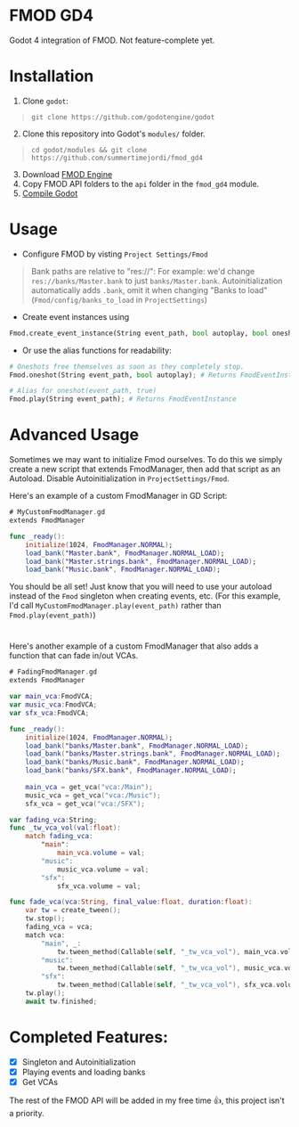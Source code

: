 # FMOD GD4
Godot 4 integration of FMOD. Not feature-complete yet.

# Installation
1. Clone `godot`: 
> `git clone https://github.com/godotengine/godot`
2. Clone this repository into Godot's `modules/` folder.
> `cd godot/modules && git clone https://github.com/summertimejordi/fmod_gd4`
3. Download [FMOD Engine](https://www.fmod.com/download#FMOD%20Engine-select)
3. Copy FMOD API folders to the `api` folder in the `fmod_gd4` module.
5. [Compile Godot](https://docs.godotengine.org/en/latest/development/compiling/introduction_to_the_buildsystem.html?highlight=compile)

# Usage
* Configure FMOD by visting `Project Settings/Fmod`
> Bank paths are relative to "res://": For example: we'd change `res://banks/Master.bank` to just `banks/Master.bank`. Autoinitialization automatically adds `.bank`, omit it when changing "Banks to load" (`Fmod/config/banks_to_load` in `ProjectSettings`)
* Create event instances using 
```py
Fmod.create_event_instance(String event_path, bool autoplay, bool oneshot); # Returns FmodEventInstance
```
* Or use the alias functions for readability:
```py
# Oneshots free themselves as soon as they completely stop.
Fmod.oneshot(String event_path, bool autoplay); # Returns FmodEventInstance
```
```py
# Alias for oneshot(event_path, true)
Fmod.play(String event_path); # Returns FmodEventInstance
```

# Advanced Usage
Sometimes we may want to initialize Fmod ourselves.
To do this we simply create a new script that extends FmodManager, then add that script as an Autoload. Disable Autoinitialization in `ProjectSettings/Fmod`.

Here's an example of a custom FmodManager in GD Script:
```swift
# MyCustomFmodManager.gd
extends FmodManager

func _ready():
	initialize(1024, FmodManager.NORMAL);
	load_bank("Master.bank", FmodManager.NORMAL_LOAD);
	load_bank("Master.strings.bank", FmodManager.NORMAL_LOAD);
	load_bank("Music.bank", FmodManager.NORMAL_LOAD);
```
You should be all set! Just know that you will need to use your autoload instead of the `Fmod` singleton when creating events, etc. (For this example, I'd call `MyCustomFmodManager.play(event_path)` rather than `Fmod.play(event_path)`)
#
Here's another example of a custom FmodManager that also adds a function that can fade in/out VCAs.
```swift
# FadingFmodManager.gd
extends FmodManager

var main_vca:FmodVCA;
var music_vca:FmodVCA;
var sfx_vca:FmodVCA;

func _ready():
	initialize(1024, FmodManager.NORMAL);
	load_bank("banks/Master.bank", FmodManager.NORMAL_LOAD);
	load_bank("banks/Master.strings.bank", FmodManager.NORMAL_LOAD);
	load_bank("banks/Music.bank", FmodManager.NORMAL_LOAD);
	load_bank("banks/SFX.bank", FmodManager.NORMAL_LOAD);
	
	main_vca = get_vca("vca:/Main");
	music_vca = get_vca("vca:/Music");
	sfx_vca = get_vca("vca:/SFX");

var fading_vca:String;
func _tw_vca_vol(val:float):
	match fading_vca:
		"main":
			main_vca.volume = val;
		"music":
			music_vca.volume = val;
		"sfx":
			sfx_vca.volume = val;

func fade_vca(vca:String, final_value:float, duration:float):
	var tw = create_tween();
	tw.stop();
	fading_vca = vca;
	match vca:
		"main", _:
			tw.tween_method(Callable(self, "_tw_vca_vol"), main_vca.volume, final_value, duration);
		"music":
			tw.tween_method(Callable(self, "_tw_vca_vol"), music_vca.volume, final_value, duration);
		"sfx":
			tw.tween_method(Callable(self, "_tw_vca_vol"), sfx_vca.volume, final_value, duration);
	tw.play();
	await tw.finished;
```


# Completed Features:
- [x] Singleton and Autoinitialization
- [x] Playing events and loading banks
- [x] Get VCAs

The rest of the FMOD API will be added in my free time :+1:, this project isn't a priority.
